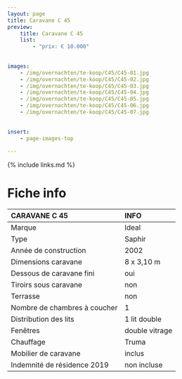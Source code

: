 ```yaml
---
layout: page
title: Caravane C 45
preview: 
    title: Caravane C 45
    list:
        - "prix: € 10.000"
        
        
images:
    - /img/overnachten/te-koop/C45/C45-01.jpg
    - /img/overnachten/te-koop/C45/C45-02.jpg
    - /img/overnachten/te-koop/C45/C45-03.jpg
    - /img/overnachten/te-koop/C45/C45-04.jpg
    - /img/overnachten/te-koop/C45/C45-05.jpg
    - /img/overnachten/te-koop/C45/C45-06.jpg
    - /img/overnachten/te-koop/C45/C45-07.jpg
    
    
insert:
    - page-images-top
    
---
```


{% include links.md %}



# Fiche info 

CARAVANE C 45               | INFO        | 
:---------------------------|:------------|
Marque                      |Ideal  
Type                        |Saphir
Année de construction       |2002
Dimensions caravane         |8 x 3,10 m
Dessous de caravane fini    |oui
Tiroirs sous caravane       |non
Terrasse                    |non
Nombre de chambres à coucher|1
Distribution des lits       |1 lit double
Fenêtres                    |double vitrage
Chauffage                   |Truma
Mobilier de caravane        |inclus
Indemnité de résidence 2019 |non incluse